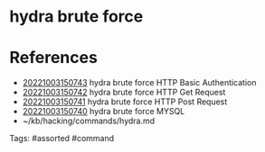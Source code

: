 # hydra brute force

# References
- [20221003150743](/zet/20221003150743/README.md) hydra brute force HTTP Basic Authentication
- [20221003150742](/zet/20221003150742/README.md) hydra brute force HTTP Get Request
- [20221003150741](/zet/20221003150741/README.md) hydra brute force HTTP Post Request
- [20221003150740](/zet/20221003150740/README.md) hydra brute force MYSQL
- ~/kb/hacking/commands/hydra.md

Tags:
    #assorted #command
